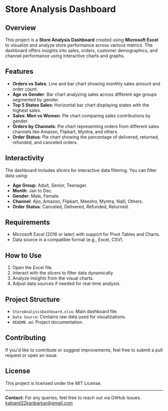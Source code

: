 # Store Analysis Dashboard

## Overview
This project is a **Store Analysis Dashboard** created using **Microsoft Excel** to visualize and analyze store performance across various metrics. The dashboard offers insights into sales, orders, customer demographics, and channel performance using interactive charts and graphs.

## Features
- **Orders vs Sales**: Line and bar chart showing monthly sales amount and order count.
- **Age vs Gender**: Bar chart analyzing sales across different age groups segmented by gender.
- **Top 5 States Sales**: Horizontal bar chart displaying states with the highest sales.
- **Sales: Men vs Women**: Pie chart comparing sales contributions by gender.
- **Orders by Channels**: Pie chart representing orders from different sales channels like Amazon, Flipkart, Myntra, and others.
- **Order Status**: Pie chart showing the percentage of delivered, returned, refunded, and canceled orders.

## Interactivity
The dashboard includes slicers for interactive data filtering. You can filter data using:
- **Age Group**: Adult, Senior, Teenager.
- **Month**: Jan to Dec.
- **Gender**: Male, Female.
- **Channel**: Ajio, Amazon, Flipkart, Meesho, Myntra, Nalli, Others.
- **Order Status**: Canceled, Delivered, Refunded, Returned.

## Requirements
- Microsoft Excel (2016 or later) with support for Pivot Tables and Charts.
- Data source in a compatible format (e.g., Excel, CSV).

## How to Use
1. Open the Excel file.
2. Interact with the slicers to filter data dynamically.
3. Analyze insights from the visual charts.
4. Adjust data sources if needed for real-time analysis.

## Project Structure
- `StoreAnalysisDashboard.xlsx`: Main dashboard file.
- `Data Source`: Contains raw data used for visualizations.
- `README.md`: Project documentation.

## Contributing
If you'd like to contribute or suggest improvements, feel free to submit a pull request or open an issue.

## License
This project is licensed under the MIT License.

---
**Contact:** For any queries, feel free to reach out via GitHub Issues.
kalpanil22kanbarkar@gmail.com
